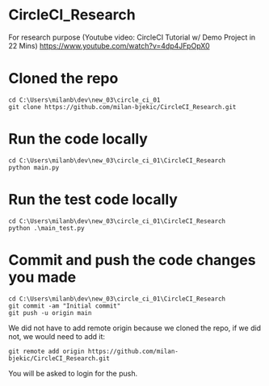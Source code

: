 # CircleCI_Research
For research purpose (Youtube video: CircleCI Tutorial w/ Demo Project in 22 Mins)
https://www.youtube.com/watch?v=4dp4JFpOpX0

# Cloned the repo
```
cd C:\Users\milanb\dev\new_03\circle_ci_01
git clone https://github.com/milan-bjekic/CircleCI_Research.git
```

# Run the code locally
```
cd C:\Users\milanb\dev\new_03\circle_ci_01\CircleCI_Research
python main.py
```

# Run the test code locally
```
cd C:\Users\milanb\dev\new_03\circle_ci_01\CircleCI_Research
python .\main_test.py
```

# Commit and push the code changes you made
```
cd C:\Users\milanb\dev\new_03\circle_ci_01\CircleCI_Research
git commit -am "Initial commit"
git push -u origin main
```
We did not have to add remote origin because we cloned the repo,
if we did not, we would need to add it:
```
git remote add origin https://github.com/milan-bjekic/CircleCI_Research.git
```
You will be asked to login for the push.